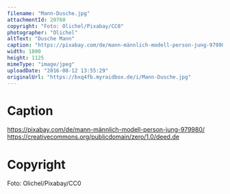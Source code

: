 ```yaml
---
filename: "Mann-Dusche.jpg"
attachmentId: 20760
copyright: "Foto: Olichel/Pixabay/CC0"
photographer: "Olichel"
altText: "Dusche Mann"
caption: "https://pixabay.com/de/mann-männlich-modell-person-jung-979980/\nhttps://creativecommons.org/publicdomain/zero/1.0/deed.de\n"
width: 1800
height: 1125
mimeType: "image/jpeg"
uploadDate: "2016-08-12 13:55:29"
originalUrl: "https://bxq4fb.myraidbox.de/i/Mann-Dusche.jpg"
---
```


# Caption

https://pixabay.com/de/mann-männlich-modell-person-jung-979980/
https://creativecommons.org/publicdomain/zero/1.0/deed.de


# Copyright

Foto: Olichel/Pixabay/CC0
